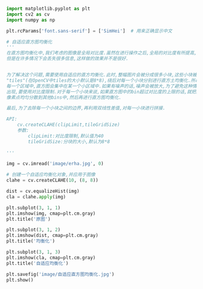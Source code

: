 
<BlogInfo id="642" title="29.自适应的直方图均衡化" author="白日梦想猿" pv=0 read_times=0 pre_cost_time=0分51秒 category="图像处理" tag_list="['图像处理']" create_time="2021.08.13 16:14:32" update_time="2021.08.13 16:32:33" />

```python
import matplotlib.pyplot as plt
import cv2 as cv
import numpy as np

plt.rcParams['font.sans-serif'] = ['SimHei']  # 用来正确显示中文

# 自适应直方图均衡化
'''
在直方图均衡化中,我们考虑的图像是全局对比度.虽然在进行操作之后,全局的对比度有所提高,
但是在许多情况下会丢失很多信息,这样做的效果并不是很好.


为了解决这个问题,需要使用自适应的直方均衡化.此时,整幅图片会被分成很多小块,这些小块被称为
"tiles"(在OpenCV中tiles的大小默认是8*8),绕后对每一个小块分别进行直方土均衡化.所以在
每一个区域中,直方图会集中在某一个小区域中.如果有噪声的话,噪声会被放大,为了避免这种情况的
出现,要使用对比度限制.对于每一个小块来说,如果直方图中的bin超过对比度的上限的话,就把其中的
像素点均匀分散到其他bins中,然后再进行直方图均衡化.

最后,为了去除每一个小块之间的边界,再利用双线性差值,对每一小块进行拼接.

API:
    cv.createCLAHE(clipLimit,tileGridSize)
    参数:
        clipLimit:对比度限制,默认值为40
        tileGridSize:分块的大小,默认为8*8
    
'''

img = cv.imread('image/erha.jpg', 0)

# 创建一个自适应均衡化对象,并应用于图像
clahe = cv.createCLAHE(10, (8, 8))

dist = cv.equalizeHist(img)
cla = clahe.apply(img)

plt.subplot(3, 1, 1)
plt.imshow(img, cmap=plt.cm.gray)
plt.title('原图')

plt.subplot(3, 1, 2)
plt.imshow(dist, cmap=plt.cm.gray)
plt.title('均衡化')

plt.subplot(3, 1, 3)
plt.imshow(cla, cmap=plt.cm.gray)
plt.title('自适应均衡化')

plt.savefig('image/自适应直方图均衡化.jpg')
plt.show()

```
